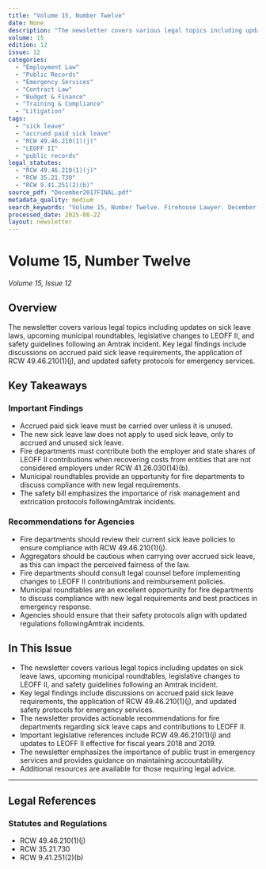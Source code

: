 ```yaml
---
title: "Volume 15, Number Twelve"
date: None
description: "The newsletter covers various legal topics including updates on sick leave laws, upcoming municipal roundtables, legislative changes to LEOFF II, and safety guidelines following an Amtrak incident. Key legal findings include discussions on accrued paid sick leave requirements, the application of RCW 49.46.210(1)(j), and updated safety protocols for emergency services."
volume: 15
edition: 12
issue: 12
categories:
  - "Employment Law"
  - "Public Records"
  - "Emergency Services"
  - "Contract Law"
  - "Budget & Finance"
  - "Training & Compliance"
  - "Litigation"
tags:
  - "sick leave"
  - "accrued paid sick leave"
  - "RCW 49.46.210(1)(j)"
  - "LEOFF II"
  - "public records"
legal_statutes:
  - "RCW 49.46.210(1)(j)"
  - "RCW 35.21.730"
  - "RCW 9.41.251(2)(b)"
source_pdf: "December2017FINAL.pdf"
metadata_quality: medium
search_keywords: "Volume 15, Number Twelve. Firehouse Lawyer. December 2017. Contact information. Questions regarding the new sick leave law. We were recently asked whether the new sick leave law requires that 40 hours..."
processed_date: 2025-08-22
layout: newsletter
---
```


# Volume 15, Number Twelve

*Volume 15, Issue 12*

## Overview

The newsletter covers various legal topics including updates on sick leave laws, upcoming municipal roundtables, legislative changes to LEOFF II, and safety guidelines following an Amtrak incident. Key legal findings include discussions on accrued paid sick leave requirements, the application of RCW 49.46.210(1)(j), and updated safety protocols for emergency services.

## Key Takeaways

### Important Findings

- Accrued paid sick leave must be carried over unless it is unused.
- The new sick leave law does not apply to used sick leave, only to accrued and unused sick leave.
- Fire departments must contribute both the employer and state shares of LEOFF II contributions when recovering costs from entities that are not considered employers under RCW 41.26.030(14)(b).
- Municipal roundtables provide an opportunity for fire departments to discuss compliance with new legal requirements.
- The safety bill emphasizes the importance of risk management and extrication protocols followingAmtrak incidents.

### Recommendations for Agencies

- Fire departments should review their current sick leave policies to ensure compliance with RCW 49.46.210(1)(j).
- Aggregators should be cautious when carrying over accrued sick leave, as this can impact the perceived fairness of the law.
- Fire departments should consult legal counsel before implementing changes to LEOFF II contributions and reimbursement policies.
- Municipal roundtables are an excellent opportunity for fire departments to discuss compliance with new legal requirements and best practices in emergency response.
- Agencies should ensure that their safety protocols align with updated regulations followingAmtrak incidents.

## In This Issue

- The newsletter covers various legal topics including updates on sick leave laws, upcoming municipal roundtables, legislative changes to LEOFF II, and safety guidelines following an Amtrak incident.
- Key legal findings include discussions on accrued paid sick leave requirements, the application of RCW 49.46.210(1)(j), and updated safety protocols for emergency services.
- The newsletter provides actionable recommendations for fire departments regarding sick leave caps and contributions to LEOFF II.
- Important legislative references include RCW 49.46.210(1)(j) and updates to LEOFF II effective for fiscal years 2018 and 2019.
- The newsletter emphasizes the importance of public trust in emergency services and provides guidance on maintaining accountability.
- Additional resources are available for those requiring legal advice.

---

## Legal References

### Statutes and Regulations

- RCW 49.46.210(1)(j)
- RCW 35.21.730
- RCW 9.41.251(2)(b)

